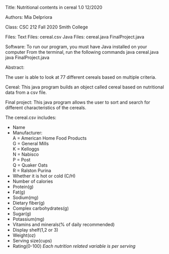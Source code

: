 Title: Nutritional contents in cereal 1.0 12/2020

Authors: Mia Delpriora

Class: CSC 212 Fall 2020 Smith College 

Files:
Text Files:
	cereal.csv
Java Files:
	cereal.java
	FinalProject.java
	
Software:
To run our program, you must have Java installed on your computer
From the terminal, run the following commands
	java cereal.java
	java FinalProject.java

Abstract:  

The user is able to look at 77 different cereals based on multiple criteria. 

Cereal:
This java program builds an object called cereal based on nutritional data from a csv file. 

Final project:
This java program allows the user to sort and search for different characteristics of the cereals.

The cereal.csv includes:
- Name  
- Manufacturer:    
	A = American Home Food Products   
	G = General Mills   
	K = Kelloggs   
	N = Nabisco   
	P = Post   
	Q = Quaker Oats   
	R = Ralston Purina 
- Whether it is hot or cold (C/H) 
- Number of calories
- Protein(g)    
- Fat(g)     
- Sodium(mg)    
- Dietary fiber(g)      
- Complex carbohydrates(g)   
- Sugar(g)   
- Potassium(mg)   
- Vitamins and minerals(% of daily recommended)   
- Display shelf(1,2 or 3)   
- Weight(oz)   
- Serving size(cups)   
- Rating(0-100) 
*Each nutrition related variable is per serving*








